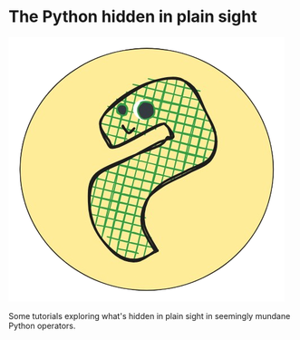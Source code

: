# The Python hidden in plain sight

![Python logo](public/logo.png)

Some tutorials exploring what's hidden in plain sight in seemingly mundane Python operators.
